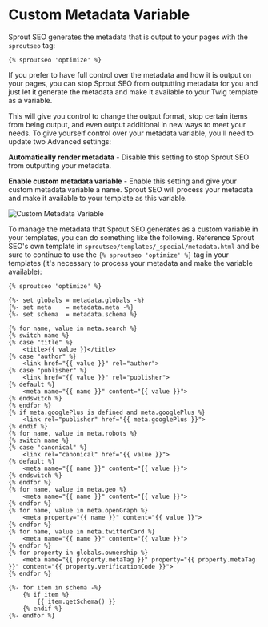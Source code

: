 # Custom Metadata Variable

Sprout SEO generates the metadata that is output to your pages with the `sproutseo` tag:

``` twig
{% sproutseo 'optimize' %}
```

If you prefer to have full control over the metadata and how it is output on your pages, you can stop Sprout SEO from outputting metadata for you and just let it generate the metadata and make it available to your Twig template as a variable. 

This will give you control to change the output format, stop certain items from being output, and even output additional in new ways to meet your needs. To give yourself control over your metadata variable, you'll need to update two Advanced settings:

**Automatically render metadata** - Disable this setting to stop Sprout SEO from outputting your metadata.

**Enable custom metadata variable** - Enable this setting and give your custom metadata variable a name. Sprout SEO will process your metadata and make it available to your template as this variable.

![Custom Metadata Variable]({asset:3389:url})

To manage the metadata that Sprout SEO generates as a custom variable in your templates, you can do something like the following. Reference Sprout SEO's own template in `sproutseo/templates/_special/metadata.html` and be sure to continue to use the `{% sproutseo 'optimize' %}` tag in your templates (it's necessary to process your metadata and make the variable available):

``` twig
{% sproutseo 'optimize' %}

{%- set globals = metadata.globals -%}
{%- set meta    = metadata.meta -%}
{%- set schema  = metadata.schema %}

{% for name, value in meta.search %}
{% switch name %}
{% case "title" %}
	<title>{{ value }}</title>
{% case "author" %}
	<link href="{{ value }}" rel="author">
{% case "publisher" %}
	<link href="{{ value }}" rel="publisher">
{% default %}
	<meta name="{{ name }}" content="{{ value }}">
{% endswitch %}
{% endfor %}
{% if meta.googlePlus is defined and meta.googlePlus %}
	<link rel="publisher" href="{{ meta.googlePlus }}">
{% endif %}
{% for name, value in meta.robots %}
{% switch name %}
{% case "canonical" %}
	<link rel="canonical" href="{{ value }}">
{% default %}
	<meta name="{{ name }}" content="{{ value }}">
{% endswitch %}
{% endfor %}
{% for name, value in meta.geo %}
	<meta name="{{ name }}" content="{{ value }}">
{% endfor %}
{% for name, value in meta.openGraph %}
	<meta property="{{ name }}" content="{{ value }}">
{% endfor %}
{% for name, value in meta.twitterCard %}
	<meta name="{{ name }}" content="{{ value }}">
{% endfor %}
{% for property in globals.ownership %}
	<meta name="{{ property.metaTag }}" property="{{ property.metaTag }}" content="{{ property.verificationCode }}">
{% endfor %}

{%- for item in schema -%}
	{% if item %}
		{{ item.getSchema() }}
	{% endif %}
{%- endfor %}
```